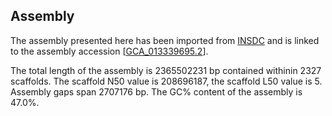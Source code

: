 **Assembly**
--------

The assembly presented here has been imported from [INSDC](http://www.insdc.org) and is linked to the assembly accession [[GCA\_013339695.2](http://www.ebi.ac.uk/ena/data/view/GCA_013339695.2)].

The total length of the assembly is 2365502231 bp contained withinin 2327 scaffolds.
The scaffold N50 value is 208696187, the scaffold L50 value is 5.
Assembly gaps span 2707176 bp. The GC% content of the assembly is 47.0%.

